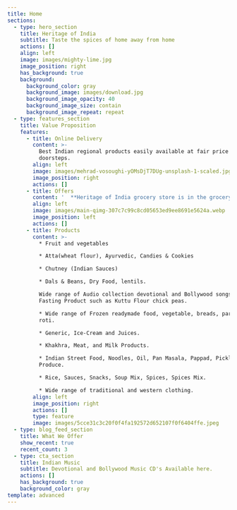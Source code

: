 ```yaml
---
title: Home
sections:
  - type: hero_section
    title: Heritage of India
    subtitle: Taste the spices of home away from home
    actions: []
    align: left
    image: images/mighty-lime.jpg
    image_position: right
    has_background: true
    background:
      background_color: gray
      background_image: images/download.jpg
      background_image_opacity: 40
      background_image_size: contain
      background_image_repeat: repeat
  - type: features_section
    title: Value Proposition
    features:
      - title: Online Delivery
        content: >-
          Best Indian regional products easily available at fair price on your
          doorsteps.
        align: left
        image: images/mehrad-vosoughi-yOMsDjT7DUg-unsplash-1-scaled.jpg
        image_position: right
        actions: []
      - title: Offers
        content: '  **Heritage of India grocery store is in the grocery store industry to establish a specialty Indian grocery store and we will ensure we make available a wide range of goods and products from top manufacturing brands.**'
        align: left
        image: images/main-qimg-307c7c99c8cd05653ed9ee8691e5624a.webp
        image_position: left
        actions: []
      - title: Products
        content: >-
          * Fruit and vegetables 

          * Atta(wheat flour), Ayurvedic, Candies & Cookies 

          * Chutney (Indian Sauces) 

          * Dals & Beans, Dry Food, lentils. 

          Wide range of Audio collection devotional and Bollywood songs. 
          Fasting Product such as Kuttu Flour chick peas. 

          * Wide range of Frozen readymade food, vegetable, breads, paranthas,
          roti. 

          * Generic, Ice-Cream and Juices. 

          * Khakhra, Meat, and Milk Products. 

          * Indian Street Food, Noodles, Oil, Pan Masala, Pappad, Pickles,
          Produce. 

          * Rice, Sauces, Snacks, Soup Mix, Spices, Spices Mix. 

          * Wide range of traditional and western clothing.
        align: left
        image_position: right
        actions: []
        type: feature
        image: images/5cce31c3c20f0f4fa192572d652107f0f6404ffe.jpeg
  - type: blog_feed_section
    title: What We Offer
    show_recent: true
    recent_count: 3
  - type: cta_section
    title: Indian Music
    subtitle: Devotional and Bollywood Music CD's Available here.
    actions: []
    has_background: true
    background_color: gray
template: advanced
---
```

